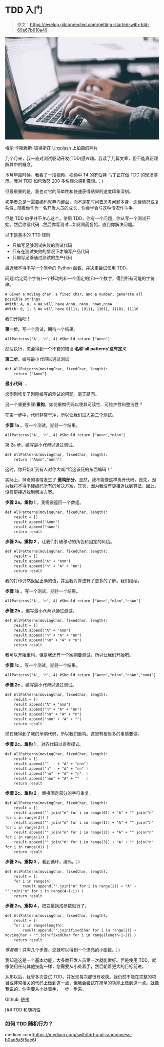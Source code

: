 # TDD 入门

> 原文：<https://levelup.gitconnected.com/getting-started-with-tdd-69a67b610a49>

![](img/447ef864bbf895313f73448409bfa6cb.png)

格伦·卡斯滕斯-彼得斯在 [Unsplash](https://unsplash.com?utm_source=medium&utm_medium=referral) 上拍摄的照片

几个月来，我一直对测试驱动开发(TDD)感兴趣。我读了几篇文章，但不能真正理解其中的概念。

本月早些时候，我看了一段视频，视频中 T4 的罗伯特·马丁正在做 TDD 的现场演示。我对 TDD 如何激怒 200 多名观众感到震惊。；)

但最重要的是，我也对它的简单性和快速获得结果的速度印象深刻。

初学者总是一需要编码就奔向键盘，而不是花时间去思考问题本身，边缘情况或复杂性…随着你作为一名开发人员的成长，你会学会与这种情况作斗争。

但是 TDD 似乎并不关心这个。使用 TDD，你有一个问题，你从写一个测试开始。然后你写代码…然后你写测试…如此周而复始，直到你解决问题。

以下是基本的 TTD 规则:

*   只编写足够测试失败的测试代码
*   只有在测试失败的情况下才编写产品代码
*   只编写足够通过测试的生产代码

最近我不得不写一个简单的 Python 函数，并决定尝试使用 TDD。

问题:给定两个字符(一个移动的和一个固定的)和一个数字，得到所有可能的字符串。

```
# Given a moving char, a fixed char, and a number, generate all possible strings
#With: A, n, 4 We will have Annn, nAnn, nnAn,nnnA
#With: 0, 1, 5 We will have 01111, 10111, 11011, 11101, 11110
```

我们开始吧！

**第一步**。写一个测试，期待一个结果。

```
AllPatterns('A', 'n', 4) #Should return ["Annn"]
```

然后执行，您会得到一个不错的错误:**名称‘all patterns’没有定义**

**第二步**。编写最小*代码*以通过测试

```
def AllPatterns(movingChar, fixedChar, length):
    return ["Annn"]
```

**最小代码** …

您刚刚修复了刚刚编写的测试的问题。毫无疑问。

另一个重要步骤:**重构**。如何重构代码以使其可读性、可维护性和整洁性？

在第一步中，代码非常干净，所以让我们进入第二个测试。

**步骤 1a** 。写一个测试，期待一个结果。

```
AllPatterns('A', 'n', 4) #Should return ["Annn","nAnn"]
```

第 2a 步。编写最小*代码*以通过测试。

```
def AllPatterns(movingChar, fixedChar, length):
    return ["Annn","nAnn"]
```

这时，你开始听到有人对你大喊:“给这该死的东西编码！”

实际上，神奇的事情发生了:**重构部分**。显然，我不能像这样离开代码。首先，因为我将不得不硬编码所有的解决方案，其次，因为我没有更接近找到算法，因此，没有更接近找到解决方案。

**步骤 2a。重构 1** 。我需要返回一个数组。

```
def AllPatterns(movingChar, fixedChar, length):
    result = []
    result.append("Annn")
    result.append("nAnn")
    return result
```

**步骤 2a。重构 2** 。让我们打破移动的角色和固定的角色。

```
def AllPatterns(movingChar, fixedChar, length):
    result = []
    result.append("A" + "nnn")
    result.append("n" + "A" + "nn")
    return result
```

我的打印仍然返回正确的值，并且我对算法有了更多的了解。我们继续。

**步骤 1b** 。写一个测试，期待一个结果。

```
AllPatterns('A', 'n', 4) #Should return ["Annn","nAnn","nnAn"]
```

**步骤 2b** 。编写最小*代码*以通过测试。

```
def AllPatterns(movingChar, fixedChar, length):
    result = []
    result.append("A" + "nnn")
    result.append("n" + "A" + "nn")
    result.append("nn" + "A" + "n")
    return result
```

我可以开始重构，但是我还有一个案例要测试，所以让我们开始吧。

**步骤 1c** 。写一个测试，期待一个结果。

```
AllPatterns('A', 'n', 4) #Should return ["Annn","nAnn","nnAn","nnnA"]
```

**步骤 2c** 。编写最小*代码*以通过测试。

```
def AllPatterns(movingChar, fixedChar, length):
    result = []
    result.append("A" + "nnn")
    result.append("n" + "A" + "nn")
    result.append("nn" + "A" + "n")
    result.append("nnn" + "A" + "")
    return result
```

现在我得到了我的示例代码，所以我们重构。这里有相当多的事情要做。

**步骤 2c。重构 1** 。对齐代码以查看模式。

```
def AllPatterns(movingChar, fixedChar, length):
    result = []
    result.append(""    + "A" + "nnn")
    result.append("n"   + "A" + "nn" )
    result.append("nn"  + "A" + "n"  )
    result.append("nnn" + "A" + ""   )
    return result
```

**步骤 2c。重构 2** 。替换固定部分的字符重复。

```
def AllPatterns(movingChar, fixedChar, length):
    result = []
    result.append("".join("n" for i in range(0)) + "A" + "".join("n" for i in range(3)) )
    result.append("".join("n" for i in range(1)) + "A" + "".join("n" for i in range(2)) )
    result.append("".join("n" for i in range(2)) + "A" + "".join("n" for i in range(1)) )
    result.append("".join("n" for i in range(3)) + "A" + "".join("n" for i in range(0)) )
    return result
```

**步骤 2c。重构 3** 。看到循环，编码。；)

```
def AllPatterns(movingChar, fixedChar, length):
    result = []
    for i in range(4):
        result.append("".join("n" for i in range(i)) + "A" + "".join("n" for i in range(4-1-i)) )
    return result
```

**步骤 2c。重构 4** 。把变量换成参数就行了。

```
def AllPatterns(movingChar, fixedChar, length):
    result = []
    for i in range(length):
        result.append("".join(fixedChar for i in range(i)) + movingChar + "".join(fixedChar for i in range(length-1-i)) )
    return result
```

*等着瞧*！只需几个步骤，您就可以得到一个漂亮的小函数。；)

我知道这是一个基本功能，大多数开发人员第一次就能做好。但是使用 TDD，就像使用任何其他技能一样，您需要从小处着手，然后朝着更大的目标前进。

从那以后，我曾多次尝试 TDD，并发现每次都很有收获。我仍然不能在完整的项目或非常相关的代码上做到这一点，但我会尝试在简单的功能上做到这一点。就像我说的，你需要从小处着手，一步一步来。

Github: [链接](https://github.com/satan87/Medium/blob/master/TDD%20-%20Moving%20Character.ipynb)

[](https://medium.com/swlh/tdd-and-randomness-b0ad8a5f5ae6) [## TDD 和随机性

### 如何 TDD 随机行为？

medium.com](https://medium.com/swlh/tdd-and-randomness-b0ad8a5f5ae6)